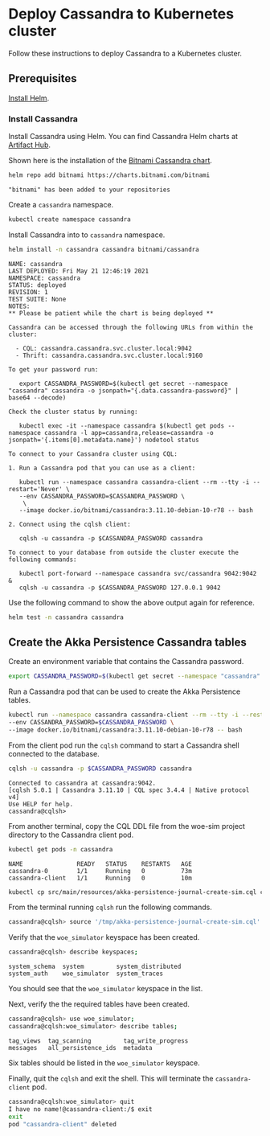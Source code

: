 
# Deploy Cassandra to Kubernetes cluster

Follow these instructions to deploy Cassandra to a Kubernetes cluster.

## Prerequisites

[Install Helm](https://helm.sh/docs/intro/install/).

### Install Cassandra

Install Cassandra using Helm. You can find Cassandra Helm charts at [Artifact Hub](https://artifacthub.io/).

Shown here is the installation of the [Bitnami Cassandra chart](https://artifacthub.io/packages/helm/bitnami/cassandra).

~~~bash
helm repo add bitnami https://charts.bitnami.com/bitnami
~~~

~~~text
"bitnami" has been added to your repositories
~~~

Create a `cassandra` namespace.

~~~bash
kubectl create namespace cassandra
~~~

Install Cassandra into to `cassandra` namespace.

~~~bash
helm install -n cassandra cassandra bitnami/cassandra
~~~

~~~text
NAME: cassandra
LAST DEPLOYED: Fri May 21 12:46:19 2021
NAMESPACE: cassandra
STATUS: deployed
REVISION: 1
TEST SUITE: None
NOTES:
** Please be patient while the chart is being deployed **

Cassandra can be accessed through the following URLs from within the cluster:

  - CQL: cassandra.cassandra.svc.cluster.local:9042
  - Thrift: cassandra.cassandra.svc.cluster.local:9160

To get your password run:

   export CASSANDRA_PASSWORD=$(kubectl get secret --namespace "cassandra" cassandra -o jsonpath="{.data.cassandra-password}" | base64 --decode)

Check the cluster status by running:

   kubectl exec -it --namespace cassandra $(kubectl get pods --namespace cassandra -l app=cassandra,release=cassandra -o jsonpath='{.items[0].metadata.name}') nodetool status

To connect to your Cassandra cluster using CQL:

1. Run a Cassandra pod that you can use as a client:

   kubectl run --namespace cassandra cassandra-client --rm --tty -i --restart='Never' \
   --env CASSANDRA_PASSWORD=$CASSANDRA_PASSWORD \
    \
   --image docker.io/bitnami/cassandra:3.11.10-debian-10-r78 -- bash

2. Connect using the cqlsh client:

   cqlsh -u cassandra -p $CASSANDRA_PASSWORD cassandra

To connect to your database from outside the cluster execute the following commands:

   kubectl port-forward --namespace cassandra svc/cassandra 9042:9042 &
   cqlsh -u cassandra -p $CASSANDRA_PASSWORD 127.0.0.1 9042
~~~

Use the following command to show the above output again for reference.

~~~bash
helm test -n cassandra cassandra
~~~

## Create the Akka Persistence Cassandra tables

Create an environment variable that contains the Cassandra password.

~~~bash
export CASSANDRA_PASSWORD=$(kubectl get secret --namespace "cassandra" cassandra -o jsonpath="{.data.cassandra-password}" | base64 --decode)
~~~

Run a Cassandra pod that can be used to create the Akka Persistence tables.

~~~bash
kubectl run --namespace cassandra cassandra-client --rm --tty -i --restart='Never' \
--env CASSANDRA_PASSWORD=$CASSANDRA_PASSWORD \
--image docker.io/bitnami/cassandra:3.11.10-debian-10-r78 -- bash
~~~

From the client pod run the `cqlsh` command to start a Cassandra shell connected to the database.

~~~bash
cqlsh -u cassandra -p $CASSANDRA_PASSWORD cassandra
~~~

~~~text
Connected to cassandra at cassandra:9042.
[cqlsh 5.0.1 | Cassandra 3.11.10 | CQL spec 3.4.4 | Native protocol v4]
Use HELP for help.
cassandra@cqlsh>
~~~

From another terminal, copy the CQL DDL file from the woe-sim project directory to the Cassandra client pod.

~~~bash
kubectl get pods -n cassandra
~~~

~~~text
NAME               READY   STATUS    RESTARTS   AGE
cassandra-0        1/1     Running   0          73m
cassandra-client   1/1     Running   0          10m
~~~

~~~bash
kubectl cp src/main/resources/akka-persistence-journal-create-sim.cql cassandra/cassandra-client:/tmp
~~~

From the terminal running `cqlsh` run the following commands.

~~~bash
cassandra@cqlsh> source '/tmp/akka-persistence-journal-create-sim.cql'
~~~

Verify that the `woe_simulator` keyspace has been created.

~~~bash
cassandra@cqlsh> describe keyspaces;
~~~

~~~text
system_schema  system         system_distributed
system_auth    woe_simulator  system_traces
~~~

You should see that the `woe_simulator` keyspace in the list.

Next, verify the the required tables have been created.

~~~bash
cassandra@cqlsh> use woe_simulator;
cassandra@cqlsh:woe_simulator> describe tables;
~~~

~~~text
tag_views  tag_scanning         tag_write_progress
messages   all_persistence_ids  metadata
~~~

Six tables should be listed in the `woe_simulator` keyspace.

Finally, quit the `cqlsh` and exit the shell. This will terminate the `cassandra-client` pod.

~~~bash
cassandra@cqlsh:woe_simulator> quit
I have no name!@cassandra-client:/$ exit
exit
pod "cassandra-client" deleted
~~~
